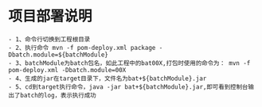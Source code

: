 # 项目部署说明
	- 1、命令行切换到工程根目录
	- 2、执行命令 mvn -f pom-deploy.xml package -Dbatch.module=${batchModule}
	- 3、batchModule为batch包名，如此工程中的bat00X,打包时使用的命令为： mvn -f pom-deploy.xml -Dbatch.module=00X
	- 4、生成的jar在target目录下，文件名为bat+${batchModule}.jar
	- 5、cd到target执行命令，java -jar bat+${batchModule}.jar,即可看到控制台输出了batch的log，表示执行成功